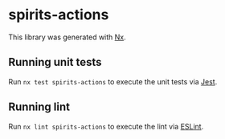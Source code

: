 # spirits-actions

This library was generated with [Nx](https://nx.dev).

## Running unit tests

Run `nx test spirits-actions` to execute the unit tests via [Jest](https://jestjs.io).

## Running lint

Run `nx lint spirits-actions` to execute the lint via [ESLint](https://eslint.org/).
